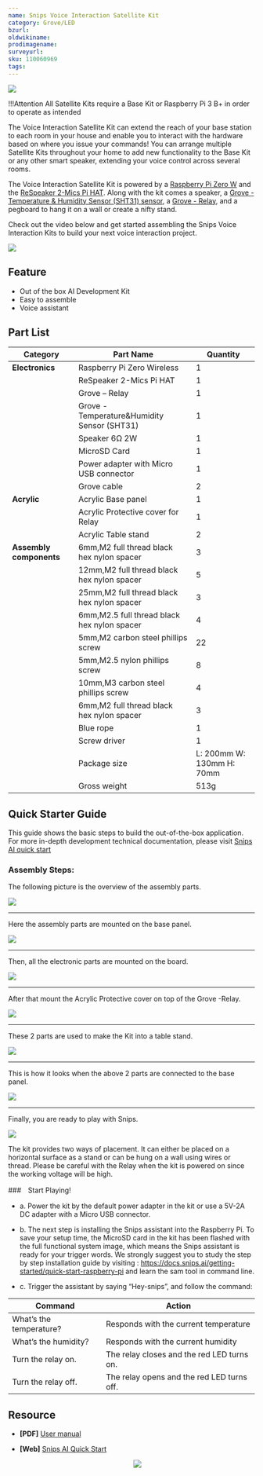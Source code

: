 ```yaml
---
name: Snips Voice Interaction Satellite Kit
category: Grove/LED
bzurl: 
oldwikiname: 
prodimagename:
surveyurl: 
sku: 110060969
tags:
---
```


![](https://files.seeedstudio.com/wiki/Snips_Voice_Interaction_Satellite_Kit/img/wiki.jpg)


!!!Attention
        All Satellite Kits require a Base Kit or Raspberry Pi 3 B+ in order to operate as intended


The Voice Interaction Satellite Kit can extend the reach of your base station to each room in your house and enable you to interact with the hardware based on where you issue your commands! You can arrange multiple Satellite Kits throughout your home to add new functionality to the Base Kit or any other smart speaker, extending your voice control across several rooms.


The Voice Interaction Satellite Kit is powered by a [Raspberry Pi Zero W](https://www.seeedstudio.com/Seeedstudio-Raspberry-Pi-Zero-W-Barebones-Kit-p-2966.html) and the [ReSpeaker 2-Mics Pi HAT](https://www.seeedstudio.com/ReSpeaker-2-Mics-Pi-HAT-p-2874.html). Along with the kit comes a speaker, a [Grove - Temperature & Humidity Sensor (SHT31) sensor](https://www.seeedstudio.com/Grove-Temperature-Humidity-Sensor-SHT3-p-2655.html), a [Grove - Relay](https://www.seeedstudio.com/Grove-Relay-p-769.html), and a pegboard to hang it on a wall or create a nifty stand.


Check out the video below and get started assembling the Snips Voice Interaction Kits to build your next voice interaction project.


<p style=":center"><a href="https://www.seeedstudio.com/Snips_Voice_Interaction_Satellite_Kit.html" target="_blank"><img src="https://files.seeedstudio.com/wiki/Seeed-WiKi/docs/images/300px-Get_One_Now_Banner-ragular.png)" /></a></p>


## Feature 

- Out of the box AI Development Kit
- Easy to assemble
- Voice assistant

## Part List

|Category|Part Name|Quantity|
|---|---|---|
|**Electronics**|Raspberry Pi Zero Wireless|1|
||ReSpeaker 2-Mics Pi HAT|1|
||Grove – Relay|1|
||Grove - Temperature&Humidity Sensor (SHT31)|1|
||Speaker 6Ω 2W|1|
||MicroSD Card|1|
||Power adapter with Micro USB connector|1|
||Grove cable|2|
|**Acrylic**|Acrylic Base panel |1|
||Acrylic Protective cover for Relay|1|
||Acrylic Table stand |2|
|**Assembly components**|6mm,M2 full thread black hex nylon spacer |3|
||12mm,M2 full thread black hex nylon spacer |5|
||25mm,M2 full thread black hex nylon spacer |3|
||6mm,M2.5 full thread black hex nylon spacer |4|
||5mm,M2 carbon steel phillips screw |22|
||5mm,M2.5 nylon phillips screw |8|
||10mm,M3 carbon steel phillips screw|4|
||6mm,M2 full thread black hex nylon spacer |3|
||Blue rope|1|
||Screw driver|1|
||Package size|L: 200mm W: 130mm H: 70mm|
||Gross weight|513g|




## Quick Starter Guide

This guide shows the basic steps to build the out-of-the-box application. For more in-depth development technical documentation, please visit [Snips AI quick start](https://docs.snips.ai/the-maker-kit/dev-kit)


### Assembly Steps:

The following picture is the overview of the assembly parts.

![](https://files.seeedstudio.com/wiki/Snips_Voice_Interaction_Base_Kit/img/s1.jpg)

---
Here the assembly parts are mounted on the base panel.


![](https://files.seeedstudio.com/wiki/Snips_Voice_Interaction_Base_Kit/img/s2.jpg)

---

Then, all the electronic parts are mounted on the board.

![](https://files.seeedstudio.com/wiki/Snips_Voice_Interaction_Base_Kit/img/s3.jpg)

---

After that mount the Acrylic Protective cover on top of the Grove -Relay.


![](https://files.seeedstudio.com/wiki/Snips_Voice_Interaction_Base_Kit/img/s4.jpg)

---

These 2 parts are used to make the Kit into a table stand.

![](https://files.seeedstudio.com/wiki/Snips_Voice_Interaction_Base_Kit/img/s5.jpg)


---

This is how it looks when the above 2 parts are connected to the base panel.

![](https://files.seeedstudio.com/wiki/Snips_Voice_Interaction_Base_Kit/img/s6.jpg)


---

Finally, you are ready to play with Snips.

![](https://files.seeedstudio.com/wiki/Snips_Voice_Interaction_Base_Kit/img/s7.jpg)



The kit provides two ways of placement. It can either be placed on a horizontal surface as a stand or can be hung on a wall using wires or thread.
Please be careful with the Relay when the kit is powered on since the working voltage will be high.


###　Start Playing!

- a. Power the kit by the default power adapter in the kit or use a 5V-2A DC adapter with a Micro USB connector.

- b. The next step is installing the Snips assistant into the Raspberry Pi. To save your setup time, the MicroSD card in the kit has been flashed with the full functional system image, which means the Snips assistant is ready for your trigger words. We strongly suggest you to study the step by step installation guide by visiting : https://docs.snips.ai/getting-started/quick-start-raspberry-pi and learn the sam tool in command line.

- c. Trigger the assistant by saying “Hey-snips”, and follow the command:


Command	| Action
---|---
What’s the temperature?	| Responds with the current temperature
What’s the humidity? |	Responds with the current humidity
Turn the relay on.	| The relay closes and the red LED turns on.
Turn the relay off.	| The relay opens and the red LED turns off.


## Resource

- **[PDF]** [User manual](https://files.seeedstudio.com/wiki/Snips_Voice_Interaction_Base_Kit/res/User%20manual.pdf)

- **[Web]** [Snips AI Quick Start](https://docs.snips.ai/the-maker-kit/dev-kit)<br /><p style="text-align:center"><a href="https://www.seeedstudio.com/act-4.html?utm_source=wiki&utm_medium=wikibanner&utm_campaign=newproducts" target="_blank"><img src="https://files.seeedstudio.com/wiki/Wiki_Banner/new_product.jpg" /></a></p>